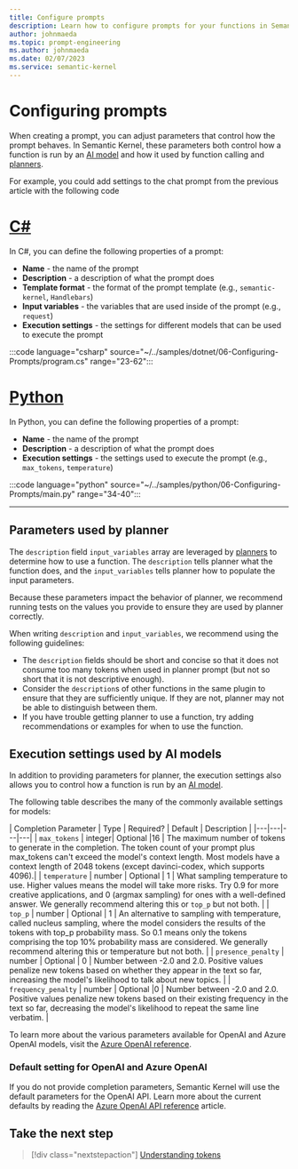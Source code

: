 ```yaml
---
title: Configure prompts 
description: Learn how to configure prompts for your functions in Semantic Kernel
author: johnmaeda
ms.topic: prompt-engineering
ms.author: johnmaeda
ms.date: 02/07/2023
ms.service: semantic-kernel
---
```

# Configuring prompts

When creating a prompt, you can adjust parameters that control how the prompt behaves. In Semantic Kernel, these parameters both control how a function is run by an [AI model](../prompt-engineering/llm-models.md) and how it used by function calling and [planners](../agents/planners/index.md).

For example, you could add settings to the chat prompt from the previous article with the following code

# [C#](#tab/Csharp)

In C#, you can define the following properties of a prompt:
- **Name** - the name of the prompt
- **Description** - a description of what the prompt does
- **Template format** - the format of the prompt template (e.g., `semantic-kernel`, `Handlebars`)
- **Input variables** - the variables that are used inside of the prompt (e.g., `request`)
- **Execution settings** - the settings for different models that can be used to execute the prompt

:::code language="csharp" source="~/../samples/dotnet/06-Configuring-Prompts/program.cs" range="23-62":::

# [Python](#tab/python)

In Python, you can define the following properties of a prompt:
- **Name** - the name of the prompt
- **Description** - a description of what the prompt does
- **Execution settings** - the settings used to execute the prompt (e.g., `max_tokens`, `temperature`)

:::code language="python" source="~/../samples/python/06-Configuring-Prompts/main.py" range="34-40":::

---

## Parameters used by planner
The `description` field `input_variables` array are leveraged by [planners](/semantic-kernel/concepts-sk/planner) to determine how to use a function. The `description` tells planner what the function does, and the `input_variables` tells planner how to populate the input parameters.

Because these parameters impact the behavior of planner, we recommend running tests on the values you provide to ensure they are used by planner correctly.

When writing `description` and `input_variables`, we recommend using the following guidelines:
- The `description` fields should be short and concise so that it does not consume too many tokens when used in planner prompt (but not so short that it is not descriptive enough).
- Consider the `description`s of other functions in the same plugin to ensure that they are sufficiently unique. If they are not, planner may not be able to distinguish between them.
- If you have trouble getting planner to use a function, try adding recommendations or examples for when to use the function.

## Execution settings used by AI models
In addition to providing parameters for planner, the execution settings also allows you to control how a function is run by an [AI model](../prompt-engineering/llm-models.md). 

The following table describes the many of the commonly available settings for models:

| Completion Parameter | Type | Required? | Default | Description |
|---|---|---|---|
| `max_tokens` | integer| Optional |16 |	The maximum number of tokens to generate in the completion. The token count of your prompt plus max_tokens can't exceed the model's context length. Most models have a context length of 2048 tokens (except davinci-codex, which supports 4096).|
| `temperature`	| number	| Optional	| 1	| What sampling temperature to use. Higher values means the model will take more risks. Try 0.9 for more creative applications, and 0 (argmax sampling) for ones with a well-defined answer. We generally recommend altering this or `top_p` but not both. |
| `top_p`	| number	| Optional	| 1	| An alternative to sampling with temperature, called nucleus sampling, where the model considers the results of the tokens with top_p probability mass. So 0.1 means only the tokens comprising the top 10% probability mass are considered. We generally recommend altering this or temperature but not both. |
| `presence_penalty` | number	| Optional	| 0	| Number between -2.0 and 2.0. Positive values penalize new tokens based on whether they appear in the text so far, increasing the model's likelihood to talk about new topics. |
| `frequency_penalty` |	number	| Optional	|0 |	Number between -2.0 and 2.0. Positive values penalize new tokens based on their existing frequency in the text so far, decreasing the model's likelihood to repeat the same line verbatim. |

To learn more about the various parameters available for OpenAI and Azure OpenAI models, visit the [Azure OpenAI reference](/azure/cognitive-services/openai/reference).

### Default setting for OpenAI and Azure OpenAI
If you do not provide completion parameters, Semantic Kernel will use the default parameters for the OpenAI API. Learn more about the current defaults by reading the [Azure OpenAI API reference](/azure/cognitive-services/openai/reference) article.

## Take the next step
> [!div class="nextstepaction"]
> [Understanding tokens](./tokens.md)

